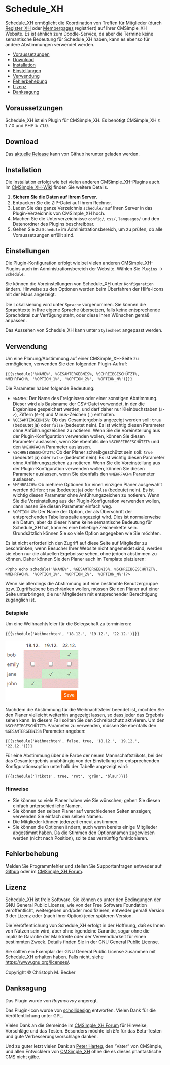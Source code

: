 # Schedule_XH

Schedule_XH ermöglicht die Koordination von Treffen für Mitglieder
(durch [Register_XH](https://github.com/cmb69/register_xh)
oder [Memberpages](https://github.com/cmsimple-xh/memberpages) registriert)
auf Ihrer CMSimple_XH Website. Es ist ähnlich zum
Doodle-Service, da aber die Termine keine semantische Bedeutung für Schedule_XH
haben, kann es ebenso für andere Abstimmungen verwendet werden.

- [Voraussetzungen](#voraussetzungen)
- [Download](#download)
- [Installation](#installation)
- [Einstellungen](#einstellungen)
- [Verwendung](#verwendung)
- [Fehlerbehebung](#fehlerbehebung)
- [Lizenz](#lizenz)
- [Danksagung](#danksagung)

## Voraussetzungen

Schedule_XH ist ein Plugin für CMSimple_XH.
Es benötigt CMSimple_XH ≥ 1.7.0 und PHP ≥ 7.1.0.

## Download

Das [aktuelle Release](https://github.com/cmb69/schedule_xh/releases/latest)
kann von Github herunter geladen werden.

## Installation

Die Installation erfolgt wie bei vielen anderen CMSimple_XH-Plugins
auch. Im
[CMSimple\_XH-Wiki](https://wiki.cmsimple-xh.org/doku.php/de:installation#plugins)
finden Sie weitere Details.

1. **Sichern Sie die Daten auf Ihrem Server.**
1. Entpacken Sie die ZIP-Datei auf Ihrem Rechner.
1. Laden Sie das ganze Verzeichnis `schedule/` auf Ihren Server in das
   Plugin-Verzeichnis von CMSimple_XH  hoch.
1. Machen Sie die Unterverzeichnisse `config/`, `css/`, `languages/` und den
   Datenordner des Plugins beschreibbar.
1. Gehen Sie zu `Schedule` im Administrationsbereich, um zu prüfen, ob alle
   Voraussetzungen erfüllt sind.

## Einstellungen

Die Plugin-Konfiguration erfolgt wie bei vielen anderen CMSimple_XH-Plugins
auch im Administrationsbereich der Website. Wählen Sie `Plugins` → `Schedule`.

Sie können die Voreinstellungen von Schedule_XH unter `Konfiguration` ändern.
Hinweise zu den Optionen werden beim Überfahren der Hilfe-Icons mit der Maus
angezeigt.

Die Lokalisierung wird unter `Sprache` vorgenommen. Sie können die
Sprachtexte in Ihre eigene Sprache übersetzen, falls keine entsprechende
Sprachdatei zur Verfügung steht, oder diese Ihren Wünschen gemäß anpassen.

Das Aussehen von Schedule_XH kann unter `Stylesheet` angepasst werden.

## Verwendung

Um eine Planung/Abstimmung auf einer CMSimple_XH-Seite zu ermöglichen, verwenden
Sie den folgenden Plugin-Aufruf:

    {{{schedule('%NAME%', %GESAMTERGEBNIS%, %SCHREIBGESCHÜTZT%, %MEHRFACH%, '%OPTION_1%', '%OPTION_2%', '%OPTION_N%')}}}

Die Parameter haben folgende Bedeutung:

- `%NAME%`:
  Der Name des Ereignisses oder einer sonstigen Abstimmung. Dieser wird als
  Basisname der CSV-Datei verwendet, in der die Ergebnisse gespeichert werden, und
  darf daher nur Kleinbuchstaben (`a`-`z`), Ziffern (`0`-`9`) und Minus-Zeichen (`-`)
  enthalten.
- `%GESAMTERGEBNIS%`:
  Ob das Gesamtergebnis angezeigt werden soll: `true` (bedeutet ja)
  oder `false` (bedeutet nein). Es ist wichtig diesen Parameter ohne
  Anführungszeichen zu notieren. Wenn Sie die Voreinstellung aus der
  Plugin-Konfiguration verwenden wollen, können Sie diesen Parameter auslassen,
  wenn Sie ebenfalls den `%SCHREIBGESCHÜTZT%` und den `%MEHRFACH%` Parameter
  auslassen.
- `%SCHREIBGESCHÜTZT%`:
  Ob der Planer schreibgeschützt sein soll: `true` (bedeutet ja) oder
  `false` (bedeutet nein). Es ist wichtig diesen Parameter ohne
  Anführungszeichen zu notieren. Wenn Sie die Voreinstellung aus der
  Plugin-Konfiguration verwenden wollen, können Sie diesen Parameter auslassen,
  wenn Sie ebenfalls den `%MEHRFACH%` Parameter auslassen.
- `%MEHRFACH%`:
  Ob mehrere Optionen für einen einzigen Planer ausgewählt werden dürfen:
  `true` (bedeutet ja) oder `false` (bedeutet nein). Es ist wichtig
  diesen Parameter ohne Anführungszeichen zu notieren. Wenn Sie die Voreinstellung
  aus der Plugin-Konfiguration verwenden wollen, dann lassen Sie diesen Parameter
  einfach weg.
- `%OPTION_X%`:
  Der Name der Option, der als Überschrift der entsprechenden Tabellenspalte
  angezeigt wird. Dies ist normalerweise ein Datum, aber da dieser Name keine
  semantische Bedeutung für Schedule_XH hat, kann es eine beliebige Zeichenkette
  sein. Grundsätzlich können Sie so viele Option angegeben wie Sie möchten.

Es ist nicht erforderlich den Zugriff auf diese Seite auf Mitglieder zu
beschränken; wenn Besucher Ihrer Website nicht angemeldet sind, werden sie eben
nur die aktuellen Ergebnisse sehen, ohne jedoch abstimmen zu können. Daher
können Sie den Planer auch im Template platzieren:

    <?php echo schedule('%NAME%', %GESAMTERGEBNIS%, %SCHREIBGESCHÜTZT%, %MEHRFACH%, '%OPTION_1%', '%OPTION_2%', '%OPTION_N%')?>

Wenn sie allerdings die Abstimmung auf eine bestimmte Benutzergruppe bzw.
Zugriffsebene beschränken wollen, müssen Sie den Planer auf einer Seite
unterbringen, die nur Mitgliedern mit entsprechender Berechtigung zugänglich
ist.

### Beispiele

Um eine Weihnachtsfeier für die Belegschaft zu terminieren:

    {{{schedule('Weihnachten', '18.12.', '19.12.', '22.12.')}}}

![Screenshot des Abstimmungs-Widgets](https://raw.githubusercontent.com/cmb69/schedule_xh/master/help/christmas_de.gif)

Nachdem die Abstimmung für die Weihnachtsfeier beendet ist, möchten Sie den
Planer vielleicht weiterhin angezeigt lassen, so dass jeder das Ergebnis sehen
kann. In diesem Fall sollten Sie den Schreibschutz aktivieren. Um den
`%SCHREIBGESCHÜTZT%` Parameter zu verwenden, müssen Sie ebenfalls den
`%GESAMTERGEBNIS%` Parameter angeben:

    {{{schedule('Weihnachten', false, true, '18.12.', '19.12.', '22.12.')}}}

Für eine Abstimmung über die Farbe der neuen Mannschaftstrikots, bei der das
Gesamtergebnis unabhängig von der Einstellung der entsprechenden
Konfigurationsoption unterhalb der Tabelle angezeigt wird:

    {{{schedule('Trikots', true, 'rot', 'grün', 'blau')}}}

### Hinweise

- Sie können so viele Planer haben wie Sie wünschen; geben Sie diesen einfach
  unterschiedliche Namen.
- Sie können den selben Planer auf verschiedenen Seiten anzeigen; verwenden
  Sie einfach den selben Namen.
- Die Mitglieder können jederzeit erneut abstimmen.
- Sie können die Optionen ändern, auch wenn bereits einige Mitglieder
  abgestimmt haben. Da die Stimmen den Optionsnamen zugewiesen werden (nicht nach
  Position), sollte das vernünftig funktionieren.

## Fehlerbehebung

Melden Sie Programmfehler und stellen Sie Supportanfragen entweder auf
[Github](https://github.com/cmb69/schedule_xh/issues) oder im
[CMSimple_XH Forum](https://cmsimpleforum.com/).

## Lizenz

Schedule_XH ist freie Software. Sie können es unter den Bedingungen der
GNU General Public License, wie von der Free Software Foundation
veröffentlicht, weitergeben und/oder modifizieren, entweder gemäß
Version 3 der Lizenz oder (nach Ihrer Option) jeder späteren Version.

Die Veröffentlichung von Schedule_XH erfolgt in der Hoffnung, daß es
Ihnen von Nutzen sein wird, aber ohne irgendeine Garantie, sogar ohne
die implizite Garantie der Marktreife oder der Verwendbarkeit für einen
bestimmten Zweck. Details finden Sie in der GNU General Public License.

Sie sollten ein Exemplar der GNU General Public License zusammen mit
Schedule_XH erhalten haben. Falls nicht, siehe <https://www.gnu.org/licenses/>.

Copyright © Christoph M. Becker

## Danksagung

Das Plugin wurde von *Roymcavoy* angeregt.

Das Plugin-Icon wurde von [schollidesign](https://www.deviantart.com/schollidesign) entworfen.
Vielen Dank für die Veröffentlichung unter GPL.

Vielen Dank an die Gemeinde im [CMSimple_XH Forum](https://www.cmsimpleforum.com/)
für Hinweise, Vorschläge und das Testen.
Besonders möchte ich *Ele* für das Beta-Testen und gute Verbesserungsvorschläge danken.

Und zu guter letzt vielen Dank an [Peter Harteg](https://www.harteg.dk/),
den “Vater” von CMSimple, und allen Entwicklern von [CMSimple_XH](https://www.cmsimple-xh.org/de/)
ohne die es dieses phantastische CMS nicht gäbe.
